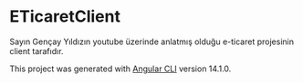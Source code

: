 # ETicaretClient
Sayın Gençay Yıldızın youtube üzerinde anlatmış olduğu e-ticaret projesinin client tarafıdır.

This project was generated with [Angular CLI](https://github.com/angular/angular-cli) version 14.1.0.
